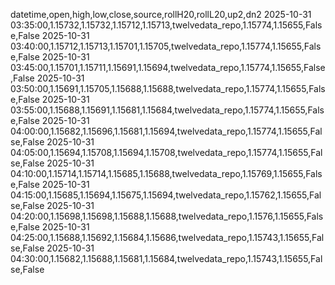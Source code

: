 datetime,open,high,low,close,source,rollH20,rollL20,up2,dn2
2025-10-31 03:35:00,1.15732,1.15732,1.15712,1.15713,twelvedata_repo,1.15774,1.15655,False,False
2025-10-31 03:40:00,1.15712,1.15713,1.15701,1.15705,twelvedata_repo,1.15774,1.15655,False,False
2025-10-31 03:45:00,1.15701,1.15711,1.15691,1.15694,twelvedata_repo,1.15774,1.15655,False,False
2025-10-31 03:50:00,1.15691,1.15705,1.15688,1.15688,twelvedata_repo,1.15774,1.15655,False,False
2025-10-31 03:55:00,1.15688,1.15691,1.15681,1.15684,twelvedata_repo,1.15774,1.15655,False,False
2025-10-31 04:00:00,1.15682,1.15696,1.15681,1.15694,twelvedata_repo,1.15774,1.15655,False,False
2025-10-31 04:05:00,1.15694,1.15708,1.15694,1.15708,twelvedata_repo,1.15774,1.15655,False,False
2025-10-31 04:10:00,1.15714,1.15714,1.15685,1.15688,twelvedata_repo,1.15769,1.15655,False,False
2025-10-31 04:15:00,1.15685,1.15694,1.15675,1.15694,twelvedata_repo,1.15762,1.15655,False,False
2025-10-31 04:20:00,1.15698,1.15698,1.15688,1.15688,twelvedata_repo,1.1576,1.15655,False,False
2025-10-31 04:25:00,1.15688,1.15692,1.15684,1.15686,twelvedata_repo,1.15743,1.15655,False,False
2025-10-31 04:30:00,1.15682,1.15688,1.15681,1.15684,twelvedata_repo,1.15743,1.15655,False,False
